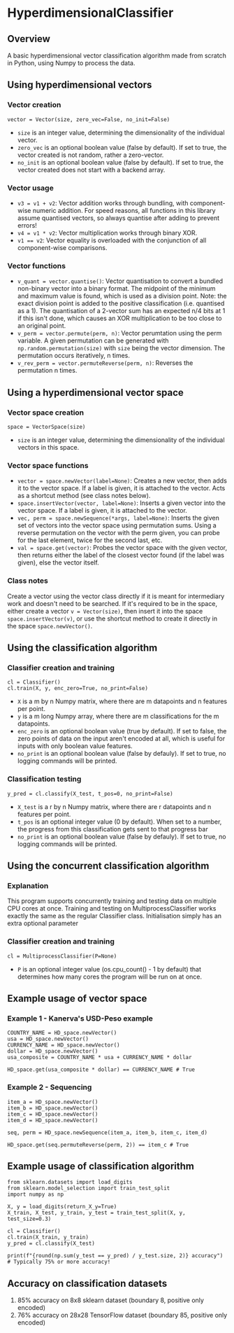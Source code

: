 # HyperdimensionalClassifier

## Overview
A basic hyperdimensional vector classification algorithm made from scratch in Python, using Numpy to process the data.

## Using hyperdimensional vectors

### Vector creation
```
vector = Vector(size, zero_vec=False, no_init=False)
```
- `size` is an integer value, determining the dimensionality of the individual vector.
- `zero_vec` is an optional boolean value (false by default). If set to true, the vector created is not random, rather a zero-vector.
- `no_init` is an optional boolean value (false by default). If set to true, the vector created does not start with a backend array.

### Vector usage
- `v3 = v1 + v2`: Vector addition works through bundling, with component-wise numeric addition. For speed reasons, all functions in this library assume quantised vectors, so always quantise after adding to prevent errors!
- `v4 = v1 * v2`: Vector multiplication works through binary XOR.
- `v1 == v2`: Vector equality is overloaded with the conjunction of all component-wise comparisons.

### Vector functions
- `v_quant = vector.quantise()`: Vector quantisation to convert a bundled non-binary vector into a binary format. The midpoint of the minimum and maximum value is found, which is used as a division point. Note: the exact division point is added to the positive classification (i.e. quantised as a 1). The quantisation of a 2-vector sum has an expected n/4 bits at 1 if this isn't done, which causes an XOR multiplication to be too close to an original point.
- `v_perm = vector.permute(perm, n)`: Vector perumtation using the perm variable. A given permutation can be generated with `np.random.permutation(size)` with `size` being the vector dimension. The permutation occurs iteratively, n times.
- `v_rev_perm = vector.permuteReverse(perm, n)`: Reverses the permutation n times.

## Using a hyperdimensional vector space

### Vector space creation
```
space = VectorSpace(size)
```
- `size` is an integer value, determining the dimensionality of the individual vectors in this space.

### Vector space functions
- `vector = space.newVector(label=None)`: Creates a new vector, then adds it to the vector space. If a label is given, it is attached to the vector. Acts as a shortcut method (see class notes below).
- `space.insertVector(vector, label=None)`: Inserts a given vector into the vector space. If a label is given, it is attached to the vector.
- `vec, perm = space.newSequence(*args, label=None)`: Inserts the given set of vectors into the vector space using permutation sums. Using a reverse permutation on the vector with the perm given, you can probe for the last element, twice for the second last, etc.
- `val = space.get(vector)`: Probes the vector space with the given vector, then returns either the label of the closest vector found (if the label was given), else the vector itself.

### Class notes
Create a vector using the vector class directly if it is meant for intermediary work and doesn't need to be searched. 
If it's required to be in the space, either create a vector `v = Vector(size)`, then insert it into the space `space.insertVector(v)`, or use the shortcut method to create it directly in the space `space.newVector()`.

## Using the classification algorithm

### Classifier creation and training
```
cl = Classifier()
cl.train(X, y, enc_zero=True, no_print=False)
```
- `X` is a m by n Numpy matrix, where there are m datapoints and n features per point.
- `y` is a m long Numpy array, where there are m classifications for the m datapoints.
- `enc_zero` is an optional boolean value (true by default). If set to false, the zero points of data on the input aren't encoded at all, which is useful for inputs with only boolean value features.
- `no_print` is an optional boolean value (false by defauly). If set to true, no logging commands will be printed.

### Classification testing
```
y_pred = cl.classify(X_test, t_pos=0, no_print=False)
```
- `X_test` is a r by n Numpy matrix, where there are r datapoints and n features per point.
- `t_pos` is an optional integer value (0 by default). When set to a number, the progress from this classification gets sent to that progress bar
- `no_print` is an optional boolean value (false by defauly). If set to true, no logging commands will be printed.

## Using the concurrent classification algorithm

### Explanation

This program supports concurrently training and testing data on multiple CPU cores at once. Training and testing on MultiprocessClassifier works exactly the same as the regular Classifier class. Initialisation simply has an extra optional parameter

### Classifier creation and training
```
cl = MultiprocessClassifier(P=None)
```
- `P` is an optional integer value (os.cpu_count() - 1 by default) that determines how many cores the program will be run on at once. 

## Example usage of vector space

### Example 1 - Kanerva's USD-Peso example
```
COUNTRY_NAME = HD_space.newVector()
usa = HD_space.newVector()
CURRENCY_NAME = HD_space.newVector()
dollar = HD_space.newVector()
usa_composite = COUNTRY_NAME * usa + CURRENCY_NAME * dollar

HD_space.get(usa_composite * dollar) == CURRENCY_NAME # True
```

### Example 2 - Sequencing
```
item_a = HD_space.newVector()
item_b = HD_space.newVector()
item_c = HD_space.newVector()
item_d = HD_space.newVector()

seq, perm = HD_space.newSequence(item_a, item_b, item_c, item_d)

HD_space.get(seq.permuteReverse(perm, 2)) == item_c # True
```

## Example usage of classification algorithm
```
from sklearn.datasets import load_digits
from sklearn.model_selection import train_test_split
import numpy as np 

X, y = load_digits(return_X_y=True)
X_train, X_test, y_train, y_test = train_test_split(X, y, test_size=0.3)

cl = Classifier()
cl.train(X_train, y_train)
y_pred = cl.classify(X_test)

print(f"{round(np.sum(y_test == y_pred) / y_test.size, 2)} accuracy") # Typically 75% or more accuracy!
```

## Accuracy on classification datasets
1) 85% accuracy on 8x8 sklearn dataset (boundary 8, positive only encoded)
2) 76% accuracy on 28x28 TensorFlow dataset (boundary 85, positive only encoded)

